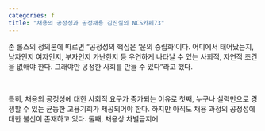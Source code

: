 ```yaml
---
categories: f
title: "채용의 공정성과 공정채용 김진실의 NCS카페73"
---
```







존 롤스의 정의론에 따르면 &ldquo;공정성의 핵심은 &lsquo;운의 중립화&rsquo;이다. 어디에서 태어났는지, 남자인지 여자인지, 부자인지 가난한지 등 우연하게 나타날 수 있는 사회적, 자연적 조건을 없애야 한다. 그래야만 공정한 사회를 만들 수 있다&rdquo;라고 했다.

&nbsp;

특히, 채용의 공정성에 대한 사회적 요구가 증가되는 이유로 첫째, 누구나 실력만으로 경쟁할 수 있는 균등한 고용기회가 제공되어야 한다. 하지만 아직도 채용 과정의 공정성에 대한 불신이 존재하고 있다. 둘째, 채용상 차별금지에 